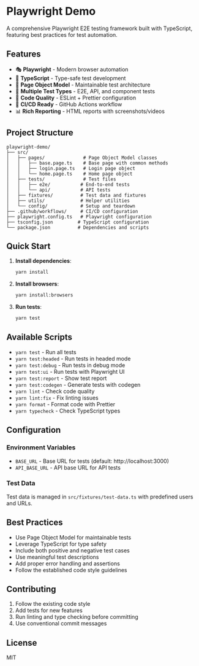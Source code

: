 # Playwright Demo

A comprehensive Playwright E2E testing framework built with TypeScript, featuring best practices for test automation.

## Features

- 🎭 **Playwright** - Modern browser automation
- 🔷 **TypeScript** - Type-safe test development  
- 📁 **Page Object Model** - Maintainable test architecture
- 🧪 **Multiple Test Types** - E2E, API, and component tests
- 🔧 **Code Quality** - ESLint + Prettier configuration
- 🚀 **CI/CD Ready** - GitHub Actions workflow
- 📊 **Rich Reporting** - HTML reports with screenshots/videos

## Project Structure

```
playwright-demo/
├── src/
│   ├── pages/              # Page Object Model classes
│   │   ├── base.page.ts    # Base page with common methods
│   │   ├── login.page.ts   # Login page object
│   │   └── home.page.ts    # Home page object
│   ├── tests/              # Test files
│   │   ├── e2e/           # End-to-end tests
│   │   └── api/           # API tests
│   ├── fixtures/          # Test data and fixtures
│   ├── utils/             # Helper utilities
│   └── config/            # Setup and teardown
├── .github/workflows/     # CI/CD configuration
├── playwright.config.ts   # Playwright configuration
├── tsconfig.json         # TypeScript configuration
└── package.json          # Dependencies and scripts
```

## Quick Start

1. **Install dependencies**:
   ```bash
   yarn install
   ```

2. **Install browsers**:
   ```bash
   yarn install:browsers
   ```

3. **Run tests**:
   ```bash
   yarn test
   ```

## Available Scripts

- `yarn test` - Run all tests
- `yarn test:headed` - Run tests in headed mode
- `yarn test:debug` - Run tests in debug mode
- `yarn test:ui` - Run tests with Playwright UI
- `yarn test:report` - Show test report
- `yarn test:codegen` - Generate tests with codegen
- `yarn lint` - Check code quality
- `yarn lint:fix` - Fix linting issues
- `yarn format` - Format code with Prettier
- `yarn typecheck` - Check TypeScript types

## Configuration

### Environment Variables

- `BASE_URL` - Base URL for tests (default: http://localhost:3000)
- `API_BASE_URL` - API base URL for API tests

### Test Data

Test data is managed in `src/fixtures/test-data.ts` with predefined users and URLs.

## Best Practices

- Use Page Object Model for maintainable tests
- Leverage TypeScript for type safety
- Include both positive and negative test cases
- Use meaningful test descriptions
- Add proper error handling and assertions
- Follow the established code style guidelines

## Contributing

1. Follow the existing code style
2. Add tests for new features
3. Run linting and type checking before committing
4. Use conventional commit messages

## License

MIT